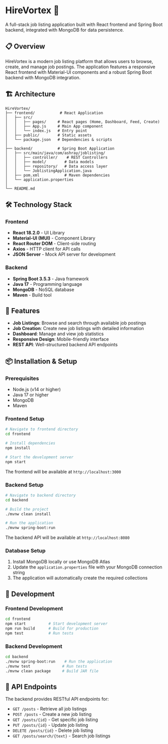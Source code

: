 # HireVortex 🚀

A full-stack job listing application built with React frontend and Spring Boot backend, integrated with MongoDB for data persistence.

## 📋 Overview

HireVortex is a modern job listing platform that allows users to browse, create, and manage job postings. The application features a responsive React frontend with Material-UI components and a robust Spring Boot backend with MongoDB integration.

## 🏗️ Architecture

```
HireVortex/
├── frontend/           # React Application
│   ├── src/
│   │   ├── pages/     # React pages (Home, Dashboard, Feed, Create)
│   │   ├── App.js     # Main App component
│   │   └── index.js   # Entry point
│   ├── public/        # Static assets
│   └── package.json   # Dependencies & scripts
│
├── backend/           # Spring Boot Application
│   ├── src/main/java/com/ashray/joblisting/
│   │   ├── controller/    # REST Controllers
│   │   ├── model/        # Data models
│   │   ├── repository/   # Data access layer
│   │   └── JoblistingApplication.java
│   ├── pom.xml           # Maven dependencies
│   └── application.properties
│
└── README.md
```

## 🛠️ Technology Stack

### Frontend

- **React 18.2.0** - UI Library
- **Material-UI (MUI)** - Component Library
- **React Router DOM** - Client-side routing
- **Axios** - HTTP client for API calls
- **JSON Server** - Mock API server for development

### Backend

- **Spring Boot 3.5.3** - Java framework
- **Java 17** - Programming language
- **MongoDB** - NoSQL database
- **Maven** - Build tool

## 🚀 Features

- **Job Listings**: Browse and search through available job postings
- **Job Creation**: Create new job listings with detailed information
- **Dashboard**: Manage and view job statistics
- **Responsive Design**: Mobile-friendly interface
- **REST API**: Well-structured backend API endpoints

## 📦 Installation & Setup

### Prerequisites

- Node.js (v14 or higher)
- Java 17 or higher
- MongoDB
- Maven

### Frontend Setup

```bash
# Navigate to frontend directory
cd frontend

# Install dependencies
npm install

# Start the development server
npm start
```

The frontend will be available at `http://localhost:3000`

### Backend Setup

```bash
# Navigate to backend directory
cd backend

# Build the project
./mvnw clean install

# Run the application
./mvnw spring-boot:run
```

The backend API will be available at `http://localhost:8080`

### Database Setup

1. Install MongoDB locally or use MongoDB Atlas
2. Update the `application.properties` file with your MongoDB connection string
3. The application will automatically create the required collections

## 🔧 Development

### Frontend Development

```bash
cd frontend
npm start          # Start development server
npm run build      # Build for production
npm test           # Run tests
```

### Backend Development

```bash
cd backend
./mvnw spring-boot:run    # Run the application
./mvnw test              # Run tests
./mvnw clean package     # Build JAR file
```

## 📡 API Endpoints

The backend provides RESTful API endpoints for:

- `GET /posts` - Retrieve all job listings
- `POST /posts` - Create a new job listing
- `GET /posts/{id}` - Get specific job listing
- `PUT /posts/{id}` - Update job listing
- `DELETE /posts/{id}` - Delete job listing
- `GET /posts/search/{text}` - Search job listings
